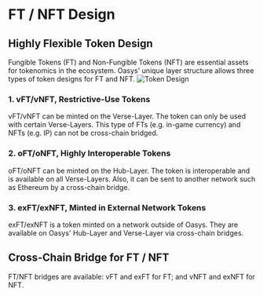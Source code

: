 # FT / NFT Design

## Highly Flexible Token Design
Fungible Tokens (FT) and Non-Fungible Tokens (NFT) are essential assets for tokenomics in the ecosystem. Oasys' unique layer structure allows three types of token designs for FT and NFT.
![Token Design](/img/docs/whitepaper/solution/token-design.png)
### 1. vFT/vNFT, Restrictive-Use Tokens
vFT/vNFT can be minted on the Verse-Layer. The token can only be used with certain Verse-Layers. This type of FTs (e.g. in-game currency) and NFTs (e.g. IP) can not be cross-chain bridged.
### 2. oFT/oNFT, Highly Interoperable Tokens
oFT/oNFT can be minted on the Hub-Layer. The token is interoperable and is available on all Verse-Layers. Also, it can be sent to another network such as Ethereum by a cross-chain bridge.
### 3. exFT/exNFT, Minted in External Network Tokens
exFT/exNFT is a token minted on a network outside of Oasys. They are available on Oasys' Hub-Layer and Verse-Layer via cross-chain bridges.
## Cross-Chain Bridge for FT / NFT
FT/NFT bridges are available: vFT and exFT for FT; and vNFT and exNFT for NFT.